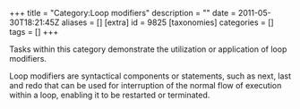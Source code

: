 +++
title = "Category:Loop modifiers"
description = ""
date = 2011-05-30T18:21:45Z
aliases = []
[extra]
id = 9825
[taxonomies]
categories = []
tags = []
+++

Tasks within this category demonstrate the utilization or application of loop modifiers.

Loop modifiers are syntactical components or statements, such as next, last and redo that can be used for interruption of the normal flow of execution within a loop, enabling it to be restarted or terminated.
